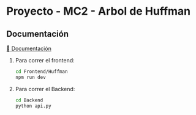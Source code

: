 ﻿# Proyecto - MC2 - Arbol de Huffman
## Documentación
[📄 Documentación](/Documentación.pdf)


1. Para correr el frontend:

   ```bash
   cd Frontend/Huffman
   npm run dev
   ```

2. Para correr el Backend:

    ```bash
    cd Backend
    python api.py
    ```
